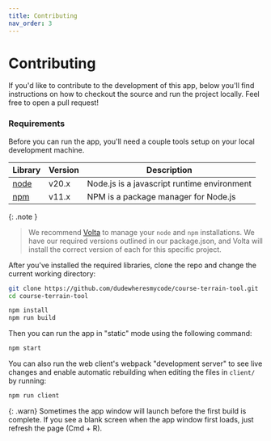 ```yaml
---
title: Contributing
nav_order: 3
---
```


# Contributing

If you'd like to contribute to the development of this app, below you'll find instructions on how to checkout the source and run the project locally. Feel free to open a pull request!

### Requirements

Before you can run the app, you'll need a couple tools setup on your local development machine.

| Library | Version | Description |
| --- | --- | --- |
| [node](https://nodejs.org) | v20.x | Node.js is a javascript runtime environment |
| [npm](https://npmjs.com) | v11.x | NPM is a package manager for Node.js |


{: .note }
> We recommend [Volta](https://docs.volta.sh/guide/getting-started) to manage your `node` and `npm` installations. We have our required versions outlined in our package.json, and Volta will install the correct version of each for this specific project.

After you've installed the required libraries, clone the repo and change the current working directory:

```bash
git clone https://github.com/dudewheresmycode/course-terrain-tool.git
cd course-terrain-tool
```

```bash
npm install
npm run build
```

Then you can run the app in "static" mode using the following command:
```bash
npm start
```

You can also run the web client's webpack "development server" to see live changes and enable automatic rebuilding when editing the files in `client/` by running:
```bash
npm run client
```
{: .warn}
Sometimes the app window will launch before the first build is complete. If you see a blank screen when the app window first loads, just refresh the page (Cmd + R).